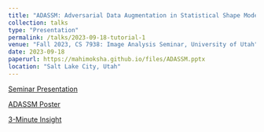```yaml
---
title: "ADASSM: Adversarial Data Augmentation in Statistical Shape Models From Images"
collection: talks
type: "Presentation"
permalink: /talks/2023-09-18-tutorial-1
venue: "Fall 2023, CS 7938: Image Analysis Seminar, University of Utah"
date: 2023-09-18
paperurl: https://mahimoksha.github.io/files/ADASSM.pptx
location: "Salt Lake City, Utah"
---
```


[Seminar Presentation](https://mahimoksha.github.io/files/ADASSM-Presentation.pptx)

[ADASSM Poster](https://mahimoksha.github.io/files/ADASSM-Poster.pptx)

[3-Minute Insight](https://drive.google.com/drive/folders/1McMVjqbn_cCbY0UzNB8nJoaUpGHiiWGT?usp=sharing)
